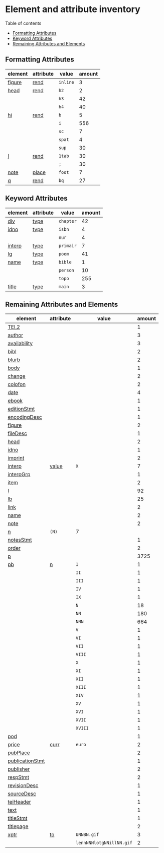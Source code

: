 
# Element and attribute inventory

Table of contents

*	[Formatting Attributes](#Formatting-Attributes)
*	[Keyword Attributes](#Keyword-Attributes)
*	[Remaining Attributes and Elements](#Remaining-Attributes-and-Elements)

## Formatting Attributes

element | attribute | value | amount
--- | --- | --- | ---
[figure](https://tei-c.org/release/doc/tei-p5-doc/en/html/ref-figure.html) | [rend](https://tei-c.org/release/doc/tei-p5-doc/en/html/REF-ATTS.html#rend) | `inline` | 3
[head](https://tei-c.org/release/doc/tei-p5-doc/en/html/ref-head.html) | [rend](https://tei-c.org/release/doc/tei-p5-doc/en/html/REF-ATTS.html#rend) | `h2` | 2
 | | `h3` | 42
 | | `h4` | 40
[hi](https://tei-c.org/release/doc/tei-p5-doc/en/html/ref-hi.html) | [rend](https://tei-c.org/release/doc/tei-p5-doc/en/html/REF-ATTS.html#rend) | `b` | 5
 | | `i` | 556
 | | `sc` | 7
 | | `spat` | 4
 | | `sup` | 30
[l](https://tei-c.org/release/doc/tei-p5-doc/en/html/ref-l.html) | [rend](https://tei-c.org/release/doc/tei-p5-doc/en/html/REF-ATTS.html#rend) | `1tab` | 30
 | | `;` | 30
[note](https://tei-c.org/release/doc/tei-p5-doc/en/html/ref-note.html) | [place](https://tei-c.org/release/doc/tei-p5-doc/en/html/REF-ATTS.html#place) | `foot` | 7
[q](https://tei-c.org/release/doc/tei-p5-doc/en/html/ref-q.html) | [rend](https://tei-c.org/release/doc/tei-p5-doc/en/html/REF-ATTS.html#rend) | `bq` | 27

## Keyword Attributes

element | attribute | value | amount
--- | --- | --- | ---
[div](https://tei-c.org/release/doc/tei-p5-doc/en/html/ref-div.html) | [type](https://tei-c.org/release/doc/tei-p5-doc/en/html/REF-ATTS.html#type) | `chapter` | 42
[idno](https://tei-c.org/release/doc/tei-p5-doc/en/html/ref-idno.html) | [type](https://tei-c.org/release/doc/tei-p5-doc/en/html/REF-ATTS.html#type) | `isbn` | 4
 | | `nur` | 4
[interp](https://tei-c.org/release/doc/tei-p5-doc/en/html/ref-interp.html) | [type](https://tei-c.org/release/doc/tei-p5-doc/en/html/REF-ATTS.html#type) | `primair` | 7
[lg](https://tei-c.org/release/doc/tei-p5-doc/en/html/ref-lg.html) | [type](https://tei-c.org/release/doc/tei-p5-doc/en/html/REF-ATTS.html#type) | `poem` | 41
[name](https://tei-c.org/release/doc/tei-p5-doc/en/html/ref-name.html) | [type](https://tei-c.org/release/doc/tei-p5-doc/en/html/REF-ATTS.html#type) | `bible` | 1
 | | `person` | 10
 | | `topo` | 255
[title](https://tei-c.org/release/doc/tei-p5-doc/en/html/ref-title.html) | [type](https://tei-c.org/release/doc/tei-p5-doc/en/html/REF-ATTS.html#type) | `main` | 3

## Remaining Attributes and Elements

element | attribute | value | amount
--- | --- | --- | ---
[TEI.2](https://tei-c.org/release/doc/tei-p5-doc/en/html/ref-TEI.2.html) |   |  | 1
[author](https://tei-c.org/release/doc/tei-p5-doc/en/html/ref-author.html) |   |  | 3
[availability](https://tei-c.org/release/doc/tei-p5-doc/en/html/ref-availability.html) |   |  | 3
[bibl](https://tei-c.org/release/doc/tei-p5-doc/en/html/ref-bibl.html) |   |  | 2
[blurb](https://tei-c.org/release/doc/tei-p5-doc/en/html/ref-blurb.html) |   |  | 2
[body](https://tei-c.org/release/doc/tei-p5-doc/en/html/ref-body.html) |   |  | 1
[change](https://tei-c.org/release/doc/tei-p5-doc/en/html/ref-change.html) |   |  | 2
[colofon](https://tei-c.org/release/doc/tei-p5-doc/en/html/ref-colofon.html) |   |  | 2
[date](https://tei-c.org/release/doc/tei-p5-doc/en/html/ref-date.html) |   |  | 4
[ebook](https://tei-c.org/release/doc/tei-p5-doc/en/html/ref-ebook.html) |   |  | 1
[editionStmt](https://tei-c.org/release/doc/tei-p5-doc/en/html/ref-editionStmt.html) |   |  | 1
[encodingDesc](https://tei-c.org/release/doc/tei-p5-doc/en/html/ref-encodingDesc.html) |   |  | 1
[figure](https://tei-c.org/release/doc/tei-p5-doc/en/html/ref-figure.html) |   |  | 2
[fileDesc](https://tei-c.org/release/doc/tei-p5-doc/en/html/ref-fileDesc.html) |   |  | 1
[head](https://tei-c.org/release/doc/tei-p5-doc/en/html/ref-head.html) |   |  | 2
[idno](https://tei-c.org/release/doc/tei-p5-doc/en/html/ref-idno.html) |   |  | 1
[imprint](https://tei-c.org/release/doc/tei-p5-doc/en/html/ref-imprint.html) |   |  | 2
[interp](https://tei-c.org/release/doc/tei-p5-doc/en/html/ref-interp.html) | [value](https://tei-c.org/release/doc/tei-p5-doc/en/html/REF-ATTS.html#value) | `X` | 7
[interpGrp](https://tei-c.org/release/doc/tei-p5-doc/en/html/ref-interpGrp.html) |   |  | 1
[item](https://tei-c.org/release/doc/tei-p5-doc/en/html/ref-item.html) |   |  | 2
[l](https://tei-c.org/release/doc/tei-p5-doc/en/html/ref-l.html) |   |  | 92
[lb](https://tei-c.org/release/doc/tei-p5-doc/en/html/ref-lb.html) |   |  | 25
[link](https://tei-c.org/release/doc/tei-p5-doc/en/html/ref-link.html) |   |  | 2
[name](https://tei-c.org/release/doc/tei-p5-doc/en/html/ref-name.html) |   |  | 2
[note](https://tei-c.org/release/doc/tei-p5-doc/en/html/ref-note.html) |   |  | 2
  | [n](https://tei-c.org/release/doc/tei-p5-doc/en/html/REF-ATTS.html#n) | `(N)` | 7
[notesStmt](https://tei-c.org/release/doc/tei-p5-doc/en/html/ref-notesStmt.html) |   |  | 1
[order](https://tei-c.org/release/doc/tei-p5-doc/en/html/ref-order.html) |   |  | 2
[p](https://tei-c.org/release/doc/tei-p5-doc/en/html/ref-p.html) |   |  | 3725
[pb](https://tei-c.org/release/doc/tei-p5-doc/en/html/ref-pb.html) | [n](https://tei-c.org/release/doc/tei-p5-doc/en/html/REF-ATTS.html#n) | `I` | 1
 | | `II` | 1
 | | `III` | 1
 | | `IV` | 1
 | | `IX` | 1
 | | `N` | 18
 | | `NN` | 180
 | | `NNN` | 664
 | | `V` | 1
 | | `VI` | 1
 | | `VII` | 1
 | | `VIII` | 1
 | | `X` | 1
 | | `XI` | 1
 | | `XII` | 1
 | | `XIII` | 1
 | | `XIV` | 1
 | | `XV` | 1
 | | `XVI` | 1
 | | `XVII` | 1
 | | `XVIII` | 1
[pod](https://tei-c.org/release/doc/tei-p5-doc/en/html/ref-pod.html) |   |  | 1
[price](https://tei-c.org/release/doc/tei-p5-doc/en/html/ref-price.html) | [curr](https://tei-c.org/release/doc/tei-p5-doc/en/html/REF-ATTS.html#curr) | `euro` | 2
[pubPlace](https://tei-c.org/release/doc/tei-p5-doc/en/html/ref-pubPlace.html) |   |  | 2
[publicationStmt](https://tei-c.org/release/doc/tei-p5-doc/en/html/ref-publicationStmt.html) |   |  | 1
[publisher](https://tei-c.org/release/doc/tei-p5-doc/en/html/ref-publisher.html) |   |  | 2
[respStmt](https://tei-c.org/release/doc/tei-p5-doc/en/html/ref-respStmt.html) |   |  | 2
[revisionDesc](https://tei-c.org/release/doc/tei-p5-doc/en/html/ref-revisionDesc.html) |   |  | 1
[sourceDesc](https://tei-c.org/release/doc/tei-p5-doc/en/html/ref-sourceDesc.html) |   |  | 1
[teiHeader](https://tei-c.org/release/doc/tei-p5-doc/en/html/ref-teiHeader.html) |   |  | 1
[text](https://tei-c.org/release/doc/tei-p5-doc/en/html/ref-text.html) |   |  | 1
[titleStmt](https://tei-c.org/release/doc/tei-p5-doc/en/html/ref-titleStmt.html) |   |  | 1
[titlepage](https://tei-c.org/release/doc/tei-p5-doc/en/html/ref-titlepage.html) |   |  | 2
[xptr](https://tei-c.org/release/doc/tei-p5-doc/en/html/ref-xptr.html) | [to](https://tei-c.org/release/doc/tei-p5-doc/en/html/REF-ATTS.html#to) | `UNNBN.gif` | 3
 | | `lennNNNlotgNNillNN.gif` | 2

